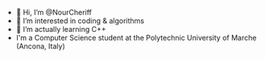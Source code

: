 - 👋 Hi, I’m @NourCheriff
- 👀 I’m interested in coding & algorithms
- 🌱 I’m actually learning C++
- I'm a Computer Science student at the Polytechnic University of Marche (Ancona, Italy)



<!---
NourCheriff/NourCheriff is a ✨ special ✨ repository because its `README.md` (this file) appears on your GitHub profile.
You can click the Preview link to take a look at your changes.
--->
